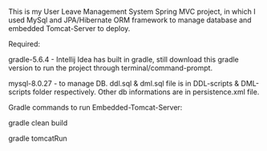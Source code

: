 This is my User Leave Management System Spring MVC project, in which I used MySql and JPA/Hibernate ORM framework to manage database and embedded Tomcat-Server to deploy.

Required:

gradle-5.6.4 - Intellij Idea has built in gradle, still download this gradle version to run the project through terminal/command-prompt.

mysql-8.0.27 - to manage DB. ddl.sql & dml.sql file is in DDL-scripts & DML-scripts folder respectively. Other db informations are in persistence.xml file.

Gradle commands to run Embedded-Tomcat-Server:

gradle clean build

gradle tomcatRun
